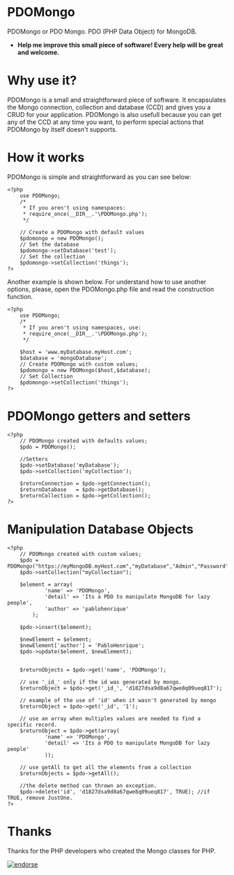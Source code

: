 PDOMongo
========

PDOMongo or PDO Mongo. PDO (PHP Data Object) for MongoDB. 
* <strong>Help me improve this small piece of software! Every help will be great and welcome.</strong>

Why use it?
========

PDOMongo is a small and straightforward piece of software. It encapsulates the Mongo connection, collection and database (CCD) and gives you a CRUD for your application. PDOMongo is also usefull because you can get any of the CCD at any time you want, to perform special actions that PDOMongo by itself doesn't supports.

How it works
========

PDOMongo is simple and straightforward as you can see below:

	<?php
		use PDOMongo;
		/*
		 * If you aren't using namespaces:
		 * require_once(__DIR__.'\PDOMongo.php');
		 */

		// Create a PDOMongo with default values
		$pdomongo = new PDOMongo(); 
		// Set the database
		$pdomongo->setDatabase('test');
		// Set the collection
		$pdomongo->setCollection('things');
	?>

Another example is shown below. For understand how to use another options, please, open the PDOMongo.php file and read the construction function.

	<?php
		use PDOMongo;
		/*
		 * If you aren't using namespaces, use:
		 * require_once(__DIR__.'\PDOMongo.php');
		 */

		$host = 'www.myDatabase.myHost.com';
		$database = 'mongoDatabase';
		// Create PDOMongo with custom values;
		$pdomongo = new PDOMongo($host,$database);
		// Set Collection
		$pdomongo->setCollection('things');
	?>

PDOMongo getters and setters
========

	<?php
		// PDOMongo created with defaults values;
		$pdo = PDOMongo();
		
		//Setters
		$pdo->setDatabase('myDatabase');
		$pdo->setCollection('myCollection');
		
		$returnConnection = $pdo->getConnection();
		$returnDatabase   = $pdo->getDatabase();
		$returnCollection = $pdo->getCollection();
	?>

Manipulation Database Objects
========

	<?php
		// PDOMongo created with custom values;
		$pdo = PDOMongo("https://myMongoDB.myHost.com","myDatabase","Admin","Password");
		$pdo->setCollection("myCollection");
		
		$element = array(
				'name' => 'PDOMongo',
				'detail' => 'Its a PDO to manipulate MongoDB for lazy people',
				'author' => 'pablohenrique'
			);
		
		$pdo->insert($element);
		
		$newElement = $element;
		$newElement['author'] = 'PabloHenrique';
		$pdo->update($element, $newElement);
		
		
		$returnObjects = $pdo->get('name', 'PDOMongo');
		
		// use '_id_' only if the id was generated by mongo.
		$returnObject = $pdo->get('_id_', 'd1827dsa9d8a67qwe8q09ueq817'); 
		
		// example of the use of 'id' when it wasn't generated by mongo
		$returnObject = $pdo->get('_id', '1'); 
		
		// use an array when multiples values are needed to find a specific record.
		$returnObject = $pdo->get(array(
				'name' => 'PDOMongo', 
				'detail' => 'Its a PDO to manipulate MongoDB for lazy people'
				));
				
		// use getAll to get all the elements from a collection
		$returnObjects = $pdo->getAll();
		
		//the delete method can thrown an exception.
		$pdo->delete('id', 'd1827dsa9d8a67qwe8q09ueq817', TRUE); //if TRUE, remove JustOne.
	?>

Thanks
========

Thanks for the PHP developers who created the Mongo classes for PHP.

[![endorse](https://api.coderwall.com/pablohenrique/endorsecount.png)](https://coderwall.com/pablohenrique)
